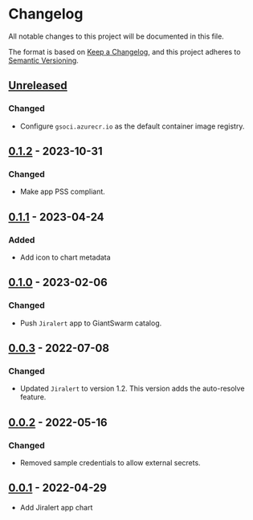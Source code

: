 # Changelog

All notable changes to this project will be documented in this file.

The format is based on [Keep a Changelog](https://keepachangelog.com/en/1.0.0/),
and this project adheres to [Semantic Versioning](https://semver.org/spec/v2.0.0.html).

## [Unreleased]

### Changed

- Configure `gsoci.azurecr.io` as the default container image registry.

## [0.1.2] - 2023-10-31

### Changed

- Make app PSS compliant.

## [0.1.1] - 2023-04-24

### Added

- Add icon to chart metadata

## [0.1.0] - 2023-02-06

### Changed

- Push `Jiralert` app to GiantSwarm catalog.

## [0.0.3] - 2022-07-08

### Changed

- Updated `Jiralert` to version 1.2. This version adds the auto-resolve feature.

## [0.0.2] - 2022-05-16

### Changed

- Removed sample credentials to allow external secrets.

## [0.0.1] - 2022-04-29

- Add Jiralert app chart

[Unreleased]: https://github.com/giantswarm/jiralert-app/compare/v0.1.2...HEAD
[0.1.2]: https://github.com/giantswarm/jiralert-app/compare/v0.1.1...v0.1.2
[0.1.1]: https://github.com/giantswarm/jiralert-app/compare/v0.1.0...v0.1.1
[0.1.0]: https://github.com/giantswarm/jiralert-app/compare/v0.0.3...v0.1.0
[0.0.3]: https://github.com/giantswarm/jiralert-app/compare/v0.0.2...v0.0.3
[0.0.2]: https://github.com/giantswarm/jiralert-app/compare/v0.0.1...v0.0.2
[0.0.1]: https://github.com/giantswarm/jiralert-app/releases/tag/v0.0.1
